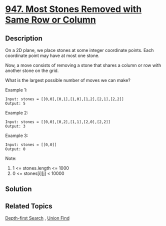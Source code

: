 # [947. Most Stones Removed with Same Row or Column](https://leetcode.com/problems/most-stones-removed-with-same-row-or-column)

## Description

On a 2D plane, we place stones at some integer coordinate points.  Each coordinate point may have at most one stone.

Now, a move consists of removing a stone that shares a column or row with another stone on the grid.

What is the largest possible number of moves we can make?

Example 1:

```
Input: stones = [[0,0],[0,1],[1,0],[1,2],[2,1],[2,2]]
Output: 5
```

Example 2:

```
Input: stones = [[0,0],[0,2],[1,1],[2,0],[2,2]]
Output: 3
```

Example 3:

```
Input: stones = [[0,0]]
Output: 0
```

Note:

1. 1 <= stones.length <= 1000
2. 0 <= stones[i][j] < 10000

## Solution

## Related Topics

[Depth-first Search](https://leetcode.com/tag/depth-first-search/) , [Union Find](https://leetcode.com/tag/union-find/) 
